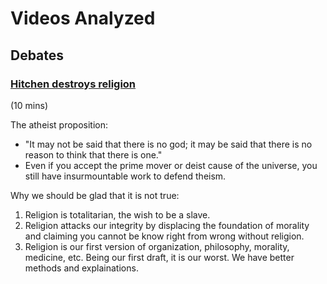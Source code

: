 Videos Analyzed
================================================================================


Debates
--------------------------------------------------------------------------------

### [Hitchen destroys religion](https://www.youtube.com/watch?v=TuI4Nzc07Io)

(10 mins)

The atheist proposition:

-   "It may not be said that there is no god; it may be said that there is no reason to think that there is one."
-   Even if you accept the prime mover or deist cause of the universe, you still have insurmountable work to defend theism.

Why we should be glad that it is not true:

1.  Religion is totalitarian, the wish to be a slave.
2.  Religion attacks our integrity by displacing the foundation of morality
    and claiming you cannot be know right from wrong without religion.
3.  Religion is our first version of organization, philosophy, morality, medicine, etc.
    Being our first draft, it is our worst.  We have better methods and explainations.

